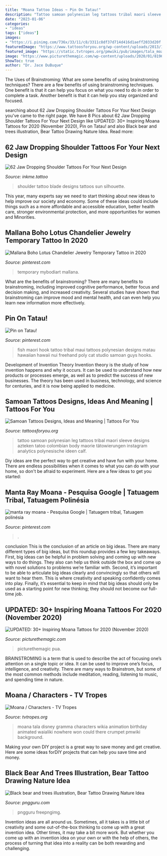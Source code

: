 ```yaml
---
title: "Moana Tattoo Ideas ~ Pin On Tatau!"
description: "Tattoo samoan polynesian leg tattoos tribal maori sleeve designs azteken tatoo colombian body maorie tätowierungen instagram analytics polynesische ideen calf"
date: "2023-01-06"
categories:
- "ideas"
tags: ["ideas"]
images:
- "https://i.pinimg.com/736x/33/11/c8/3311c8df37d714d416d1aeff2033d20f.jpg"
featuredImage: "https://www.tattoosforyou.org/wp-content/uploads/2013/11/Samoan-Tattoo-Leg.jpg"
featured_image: "https://static.tvtropes.org/pmwiki/pub/images/tala_moana.jpg"
image: "https://www.picturethemagic.com/wp-content/uploads/2020/01/81965539_187542519056223_2016330034407134087_n-1024x1021.jpg"
ShowToc: true
author: "Dr. Jace DuBuque"
---
```



The Uses of Brainstroming: What are some benefits of using brainstroming techniques?
There are a few benefits of using brainstroming techniques. One benefit is that it can help you focus on what you need to do in order to complete a task. Another benefit is that it can help you stay organized and focused.

	

		
searching about 62 Jaw Dropping Shoulder Tattoos For Your Next Design you've came to the right page. We have 8 Pics about 62 Jaw Dropping Shoulder Tattoos For Your Next Design like UPDATED: 30+ Inspiring Moana Tattoos for 2020 (November 2020), Pin on Tatau! and also Black bear and trees illustration, Bear Tattoo Drawing Nature Idea. Read more:
		
    
## 62 Jaw Dropping Shoulder Tattoos For Your Next Design

<img loading=lazy src="https://www.inkme.tattoo/wp-content/uploads/2016/12/EXCEPTIONAL-SHOULDER-TATTOO-DESIGNS-FOR-MEN-AND-WOMEN0311.jpg?x79615" onerror="this.onerror=null;this.src='https://tse4.mm.bing.net/th?id=OIP.l5LXh_DKB6F-oNh6JpkKvQHaHa&amp;pid=15.1';" alt="62 Jaw Dropping Shoulder Tattoos For Your Next Design">

_Source: inkme.tattoo_

>shoulder tattoo blade designs tattoos sun silhouette. 

	

This year, many experts say we need to start thinking about new ideas to help improve our society and economy. Some of these ideas could include things such as a more affordable and accessible education, better health care, stronger environmental protection, and more opportunities for women and Minorities.

    
## Mallana Boho Lotus Chandelier Jewelry Temporary Tattoo In 2020

<img loading=lazy src="https://i.pinimg.com/736x/35/7c/43/357c4385c4617b3d6375a5a8a1ae8383.jpg" onerror="this.onerror=null;this.src='https://tse3.mm.bing.net/th?id=OIP.7ew8BSGBlqcLvSteXcG6lgHaLH&amp;pid=15.1';" alt="Mallana Boho Lotus Chandelier Jewelry Temporary Tattoo in 2020">

_Source: pinterest.com_

>temporary mybodiart mallana. 

	

What are the benefits of brainstroming?
There are many benefits to brainstroming, including improved cognitive performance, better focus and decision making, and increased creativity. Several studies have shown that brainstroming can improve mood and mental health, and can even help you learn new information more effectively.

    
## Pin On Tatau!

<img loading=lazy src="https://i.pinimg.com/736x/09/1b/6b/091b6bc93d047565d7959d505a1361a2--maori-tattoos-polynesian-tattoos.jpg" onerror="this.onerror=null;this.src='https://tse3.mm.bing.net/th?id=OIP.5zXVneMMp9mtzvdjOfYCqAHaHa&amp;pid=15.1';" alt="Pin on Tatau!">

_Source: pinterest.com_

>fish maori hook tattoo tribal maui tattoos polynesian designs matau hawaiian hawaii nui freehand poly cat studio samoan guys hooks. 

	

Development of Invention Theory
Invention theory is the study of how invention happens and why it occurs. It can be used to understand how new products or processes emerge, as well as to predict the success of new businesses. The theory has been used in business, technology, and science for centuries, and it is now being applied to medicine.

    
## Samoan Tattoos Designs, Ideas And Meaning | Tattoos For You

<img loading=lazy src="https://www.tattoosforyou.org/wp-content/uploads/2013/11/Samoan-Tattoo-Leg.jpg" onerror="this.onerror=null;this.src='https://tse4.mm.bing.net/th?id=OIP.pJREKWwVY6s9pKjOCHOfzAHaJP&amp;pid=15.1';" alt="Samoan Tattoos Designs, Ideas and Meaning | Tattoos For You">

_Source: tattoosforyou.org_

>tattoo samoan polynesian leg tattoos tribal maori sleeve designs azteken tatoo colombian body maorie tätowierungen instagram analytics polynesische ideen calf. 

	

Diy ideas are the perfect way to get creative and have fun with your home. There are endless possibilities when it comes to what you can do with your home, so don't be afraid to experiment. Here are a few ideas to get you started:

    
## Manta Ray Moana - Pesquisa Google | Tatuagem Tribal, Tatuagem Polinésia

<img loading=lazy src="https://i.pinimg.com/736x/33/11/c8/3311c8df37d714d416d1aeff2033d20f.jpg" onerror="this.onerror=null;this.src='https://tse1.mm.bing.net/th?id=OIP.MQBEcffvBMyN3HzO6xdeaAHaFj&amp;pid=15.1';" alt="manta ray moana - Pesquisa Google | Tatuagem tribal, Tatuagem polinésia">

_Source: pinterest.com_

>. 

	

conclusion
This is the conclusion of an article on big ideas. 
There are many different types of big ideas, but this roundup provides a few key takeaways. First, big ideas can be helpful in problem solving and coming up with new ways to do things. They also can help us think outside the box and come up with novel solutions to problems we’re familiar with. 
 Second, it’s important to be able to articulate big ideas clearly and convincingly so that others will want to hear them. This is where creativity and speaking confidently comes into play. Finally, it’s essential to keep in mind that big ideas should only be used as a starting point for new thinking; they should not become our full-time job.

    
## UPDATED: 30+ Inspiring Moana Tattoos For 2020 (November 2020)

<img loading=lazy src="https://www.picturethemagic.com/wp-content/uploads/2020/01/81965539_187542519056223_2016330034407134087_n-1024x1021.jpg" onerror="this.onerror=null;this.src='https://tse3.mm.bing.net/th?id=OIP.LkYZMPQWl3Am0LwPU2d8ewHaHY&amp;pid=15.1';" alt="UPDATED: 30+ Inspiring Moana Tattoos for 2020 (November 2020)">

_Source: picturethemagic.com_

>picturethemagic pua. 

	

BRAINSTROMING is a term that is used to describe the act of focusing one’s attention on a single topic or idea. It can be used to improve one’s focus, intelligence, and creativity. There are many ways to Brainstrom, but some of the most common methods include meditation, reading, listening to music, and spending time in nature.

    
## Moana / Characters - TV Tropes

<img loading=lazy src="https://static.tvtropes.org/pmwiki/pub/images/tala_moana.jpg" onerror="this.onerror=null;this.src='https://tse4.mm.bing.net/th?id=OIP.ysPGhLXEV2JmYqrwh6p3MAAAAA&amp;pid=15.1';" alt="Moana / Characters - TV Tropes">

_Source: tvtropes.org_

>moana tala disney gramma characters wikia animation birthday animated waialiki nowhere won could there crumpet pmwiki background. 

	

Making your own DIY project is a great way to save money and get creative. Here are some ideas forDIY projects that can help you save time and money.

    
## Black Bear And Trees Illustration, Bear Tattoo Drawing Nature Idea

<img loading=lazy src="https://i7.pngguru.com/preview/533/183/806/bear-tattoo-drawing-nature-idea-bear.jpg" onerror="this.onerror=null;this.src='https://tse3.mm.bing.net/th?id=OIP.Pil91wZHWE6tdtAVMJWkKAHaGk&amp;pid=15.1';" alt="Black bear and trees illustration, Bear Tattoo Drawing Nature Idea">

_Source: pngguru.com_

>pngguru freepngimg. 

	

Invention ideas are all around us. Sometimes, all it takes is a little bit of creativity and some out-of-the-box thinking to come up with a great invention idea. Other times, it may take a bit more work. But whether you come up with an invention idea on your own or with the help of others, the process of turning that idea into a reality can be both rewarding and challenging.

